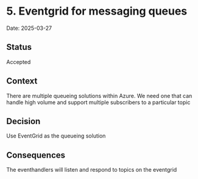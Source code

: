 # 5. Eventgrid for messaging queues

Date: 2025-03-27

## Status

Accepted

## Context

There are multiple queueing solutions within Azure. We need one that can handle high volume and support multiple subscribers to a particular topic

## Decision

Use EventGrid as the queueing solution

## Consequences

The eventhandlers will listen and respond to topics on the eventgrid
